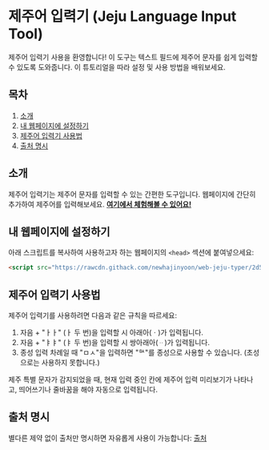 # 제주어 입력기 (Jeju Language Input Tool)

제주어 입력기 사용을 환영합니다! 이 도구는 텍스트 필드에 제주어 문자를 쉽게 입력할 수 있도록 도와줍니다. 이 튜토리얼을 따라 설정 및 사용 방법을 배워보세요.

## 목차
1. [소개](#소개)
2. [내 웹페이지에 설정하기](#내-웹페이지에-설정하기)
3. [제주어 입력기 사용법](#제주어-입력기-사용법)
4. [출처 명시](#출처-명시)

## 소개
제주어 입력기는 제주어 문자를 입력할 수 있는 간편한 도구입니다. 웹페이지에 간단히 추가하여 제주어를 입력해보세요.
**[여기에서 체험해볼 수 있어요!](https://newhajinyoon.github.io/web-jeju-typer/)**

## 내 웹페이지에 설정하기
아래 스크립트를 복사하여 사용하고자 하는 웹페이지의 `<head>` 섹션에 붙여넣으세요:
```html
<script src="https://rawcdn.githack.com/newhajinyoon/web-jeju-typer/2d5d8da7a3522c438882d7ab18fd24856ab25d02/jejutyper.js"></script>
```

## 제주어 입력기 사용법
제주어 입력기를 사용하려면 다음과 같은 규칙을 따르세요:

1. 자음 + "ㅏㅏ" (ㅏ 두 번)을 입력할 시 아래아(ㆍ)가 입력됩니다.
2. 자음 + "ㅑㅑ" (ㅑ 두 번)을 입력할 시 쌍아래아(ᆢ)가 입력됩니다.
3. 종성 입력 차례일 때 "ㅁㅅ"을 입력하면 "ꥱ"를 종성으로 사용할 수 있습니다. (초성으로는 사용하지 못합니다.)

제주 특별 문자가 감지되었을 때, 현재 입력 중인 칸에 제주어 입력 미리보기가 나타나고, 띄어쓰기나 줄바꿈을 해야 자동으로 입력됩니다.

## 출처 명시
별다른 제약 없이 출처만 명시하면 자유롭게 사용이 가능합니다:
[출처](https://github.com/newhajinyoon)
